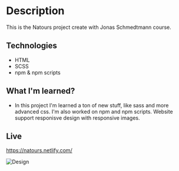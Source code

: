 # Description 
This is the Natours project create with Jonas Schmedtmann course. 

## Technologies 
* HTML
* SCSS
* npm & npm scripts 

## What I'm learned? 
* In this project I'm learned a ton of new stuff, like sass and more advanced css. I'm also worked on npm and npm scripts. Website support responisve design with responsive images.

## Live 
https://natours.netlify.com/

![Design](https://i.ibb.co/qgPz2WP/Bez-tytu-u.png)
